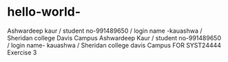 # hello-world-
Ashwardeep kaur / student no-991489650 /  login name -kauashwa / Sheridan college Davis Campus
Ashwardeep Kaur / student no-991489650 / login name- kauashwa /  Sheridan college davis Campus FOR SYST24444 Exercise 3 
